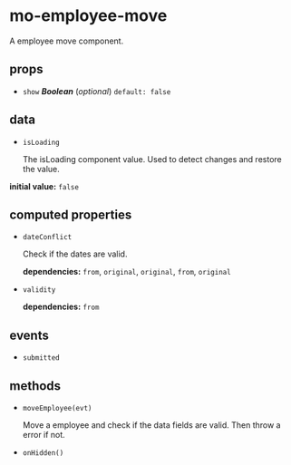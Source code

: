 # mo-employee-move 

A employee move component. 

## props 

- `show` ***Boolean*** (*optional*) `default: false` 

## data 

- `isLoading` 

  The isLoading component value.
  Used to detect changes and restore the value. 

**initial value:** `false` 

## computed properties 

- `dateConflict` 

  Check if the dates are valid. 

   **dependencies:** `from`, `original`, `original`, `from`, `original` 

- `validity` 

   **dependencies:** `from` 


## events 

- `submitted` 

## methods 

- `moveEmployee(evt)` 

  Move a employee and check if the data fields are valid.
  Then throw a error if not. 

- `onHidden()` 

